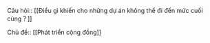 Câu hỏi:: [[Điều gì khiến cho những dự án không thể đi đến mức cuối cùng？]]

Chủ đề:: [[Phát triển cộng đồng]]
